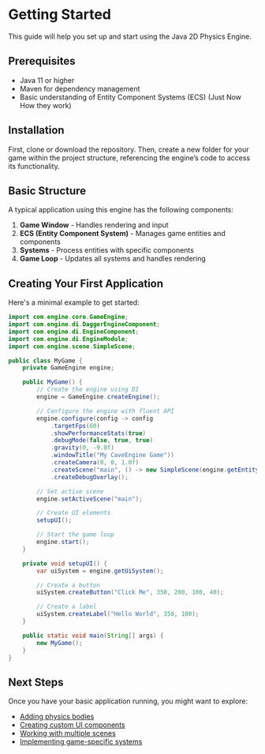 # Getting Started

This guide will help you set up and start using the Java 2D Physics Engine.

## Prerequisites

- Java 11 or higher
- Maven for dependency management
- Basic understanding of Entity Component Systems (ECS) (Just Now How they work)

## Installation

First, clone or download the repository. Then, create a new folder for your game within the project structure, referencing the engine’s code to access its functionality.

## Basic Structure

A typical application using this engine has the following components:

1. **Game Window** - Handles rendering and input
2. **ECS (Entity Component System)** - Manages game entities and components
3. **Systems** - Process entities with specific components
4. **Game Loop** - Updates all systems and handles rendering

## Creating Your First Application

Here's a minimal example to get started:

```java
import com.engine.core.GameEngine;
import com.engine.di.DaggerEngineComponent;
import com.engine.di.EngineComponent;
import com.engine.di.EngineModule;
import com.engine.scene.SimpleScene;

public class MyGame {
    private GameEngine engine;

    public MyGame() {
        // Create the engine using DI
        engine = GameEngine.createEngine();

        // Configure the engine with fluent API
        engine.configure(config -> config
            .targetFps(60)
            .showPerformanceStats(true)
            .debugMode(false, true, true)
            .gravity(0, -9.8f)
            .windowTitle("My CaveEngine Game"))
            .createCamera(0, 0, 1.0f)
            .createScene("main", () -> new SimpleScene(engine.getEntityFactory()))
            .createDebugOverlay();

        // Set active scene
        engine.setActiveScene("main");

        // Create UI elements
        setupUI();

        // Start the game loop
        engine.start();
    }

    private void setupUI() {
        var uiSystem = engine.getUiSystem();

        // Create a button
        uiSystem.createButton("Click Me", 350, 200, 100, 40);

        // Create a label
        uiSystem.createLabel("Hello World", 350, 100);
    }

    public static void main(String[] args) {
        new MyGame();
    }
}
```

## Next Steps

Once you have your basic application running, you might want to explore:

- [Adding physics bodies](./Physics-System.md)
- [Creating custom UI components](./UI-System.md#custom-ui-elements)
- [Working with multiple scenes](./Scene-Management.md)
- [Implementing game-specific systems](./Custom-Systems.md)

